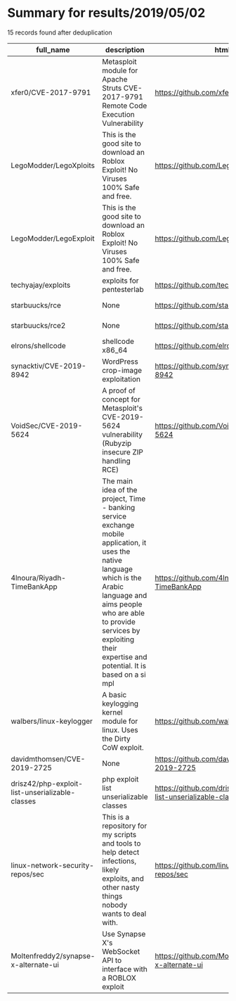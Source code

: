 
# Summary for results/2019/05/02
    
15 records found after deduplication

| full_name | description | html_url | matched_list | matched_count | pushed_at | size | stargazers_count | language | forks_count |
|-------------------------------------------------|------------------------------------------------------------------------------------------------------------------------------------------------------------------------------------------------------------------------------------------------------------------|--------------------------------------------------------------------|------------------------------------------------------------------------|-----------------|---------------------------|--------|--------------------|------------|---------------|
| xfer0/CVE-2017-9791 | Metasploit module for Apache Struts CVE-2017-9791 Remote Code Execution Vulnerability | https://github.com/xfer0/CVE-2017-9791 | ['cve-2', 'remote code execution'] | 2 | 2019-05-02 18:56:10+00:00 | 4 | 0 | Ruby | 1 |
| LegoModder/LegoXploits | This is the good site to download an Roblox Exploit! No Viruses 100% Safe and free. | https://github.com/LegoModder/LegoXploits | ['exploit'] | 1 | 2019-05-02 09:48:13+00:00 | 2 | 0 | HTML | 0 |
| LegoModder/LegoExploit | This is the good site to download an Roblox Exploit! No Viruses 100% Safe and free. | https://github.com/LegoModder/LegoExploit | ['exploit'] | 1 | 2019-05-02 14:41:36+00:00 | 5 | 0 | HTML | 0 |
| techyajay/exploits | exploits for pentesterlab | https://github.com/techyajay/exploits | ['exploit'] | 1 | 2019-05-02 04:56:29+00:00 | 11 | 0 | PHP | 0 |
| starbuucks/rce | None | https://github.com/starbuucks/rce | ['rce'] | 1 | 2019-05-02 06:33:45+00:00 | 3 | 0 | Shell | 0 |
| starbuucks/rce2 | None | https://github.com/starbuucks/rce2 | ['rce'] | 1 | 2019-05-02 06:49:28+00:00 | 0 | 0 | | 0 |
| elrons/shellcode | shellcode x86_64 | https://github.com/elrons/shellcode | ['shellcode'] | 1 | 2019-05-02 15:26:00+00:00 | 4 | 0 | Assembly | 0 |
| synacktiv/CVE-2019-8942 | WordPress crop-image exploitation | https://github.com/synacktiv/CVE-2019-8942 | ['cve-2', 'exploit'] | 2 | 2019-05-02 08:42:50+00:00 | 40 | 4 | Python | 2 |
| VoidSec/CVE-2019-5624 | A proof of concept for Metasploit's CVE-2019-5624 vulnerability (Rubyzip insecure ZIP handling RCE) | https://github.com/VoidSec/CVE-2019-5624 | ['cve poc', 'cve-2', 'exploit', 'rce', 'rce poc', 'vulnerability poc'] | 6 | 2019-05-02 15:15:51+00:00 | 1 | 14 | nan | 7 |
| 4lnoura/Riyadh-TimeBankApp | The main idea of the project, Time - banking service exchange mobile application, it uses the native language which is the Arabic language and aims people who are able to provide services by exploiting their expertise and potential. It is based on a si mpl | https://github.com/4lnoura/Riyadh-TimeBankApp | ['exploit'] | 1 | 2019-05-02 18:51:30+00:00 | 1717 | 0 | Java | 0 |
| walbers/linux-keylogger | A basic keylogging kernel module for linux. Uses the Dirty CoW exploit. | https://github.com/walbers/linux-keylogger | ['exploit'] | 1 | 2019-05-02 22:49:31+00:00 | 8 | 3 | C | 2 |
| davidmthomsen/CVE-2019-2725 | None | https://github.com/davidmthomsen/CVE-2019-2725 | ['cve-2'] | 1 | 2019-05-02 21:11:59+00:00 | 1 | 1 | Python | 2 |
| drisz42/php-exploit-list-unserializable-classes | php exploit list unserializable classes | https://github.com/drisz42/php-exploit-list-unserializable-classes | ['exploit'] | 1 | 2019-05-02 22:54:47+00:00 | 0 | 0 | PHP | 0 |
| linux-network-security-repos/sec | This is a repository for my scripts and tools to help detect infections, likely exploits, and other nasty things nobody wants to deal with. | https://github.com/linux-network-security-repos/sec | ['exploit'] | 1 | 2019-05-02 01:05:24+00:00 | 16 | 0 | Shell | 0 |
| Moltenfreddy2/synapse-x-alternate-ui | Use Synapse X's WebSocket API to interface with a ROBLOX exploit | https://github.com/Moltenfreddy2/synapse-x-alternate-ui | ['exploit'] | 1 | 2019-05-02 00:00:20+00:00 | 5922 | 0 | | 0 |
